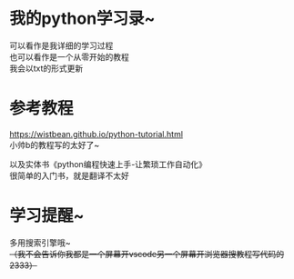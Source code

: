 我的python学习录~
====

可以看作是我详细的学习过程<br>
也可以看作是一个从零开始的教程<br>
我会以txt的形式更新<br>

# 参考教程
https://wistbean.github.io/python-tutorial.html <br>
小帅b的教程写的太好了~<br>

以及实体书《python编程快速上手-让繁琐工作自动化》<br>
很简单的入门书，就是翻译不太好<br>

# 学习提醒~
多用搜索引擎哦~<br>
~~（我不会告诉你我都是一个屏幕开vscode另一个屏幕开浏览器搜教程写代码的2333）~~
